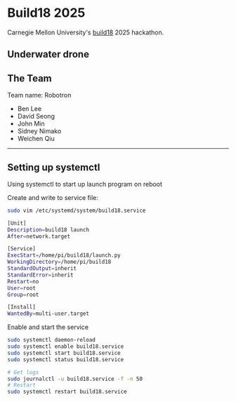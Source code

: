 # Build18 2025
Carnegie Mellon University's [build18](https://www.build18.org) 2025 hackathon.

## Underwater drone

## The Team
Team name: Robotron
- Ben Lee
- David Seong
- John Min
- Sidney Nimako
- Weichen Qiu

---

## Setting up systemctl
Using systemctl to start up launch program on reboot

Create and write to service file:
```bash
sudo vim /etc/systemd/system/build18.service
```
```bash
[Unit]
Description=build18 launch
After=network.target

[Service]
ExecStart=/home/pi/build18/launch.py
WorkingDirectory=/home/pi/build18
StandardOutput=inherit
StandardError=inherit
Restart=no
User=root
Group=root

[Install]
WantedBy=multi-user.target
```

Enable and start the service
```bash
sudo systemctl daemon-reload
sudo systemctl enable build18.service
sudo systemctl start build18.service
sudo systemctl status build18.service

# Get logs 
sudo journalctl -u build18.service -f -n 50
# Restart
sudo systemctl restart build18.service
```